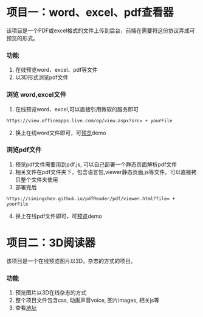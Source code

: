# 项目一：word、excel、pdf查看器

该项目是一个PDF或excel格式的文件上传到后台，前端在需要将这份协议弄成可预览的形式。

### 功能
1. 在线预览word、excel、pdf等文件
2. 以3D形式浏览pdf文件

### 浏览 word,excel文件
1. 在线预览word、excel,可以直接引用微软的服务即可 

```
https://view.officeapps.live.com/op/view.aspx?src= + yourFile
```
2. 换上在线word文件即可，可[预览](https://view.officeapps.live.com/op/view.aspx?src=http://storage.xuetangx.com/public_assets/xuetangx/PDF/1.xls)demo

### 浏览pdf文件
1. 预览pdf文件需要用到pdf.js, 可以自己部署一个静态页面解析pdf文件
2. 相关文件在pdf文件夹下，包含语言包,viewer静态页面,js等文件。可以直接拷贝整个文件夹使用
3. 部署完后

```
https://simingchen.github.io/pdfReader/pdf/viewer.html?file= + yourFile
```
4. 换上在线pdf文件即可，可[预览](https://simingchen.github.io/pdfReader/pdf/viewer.html?file=https://simingchen.github.io/pdfReader/pdf/test.pdf)demo

# 项目二：3D阅读器

该项目是一个在线预览图片以3D，杂志的方式的项目。

### 功能
1. 预览图片以3D在线杂志的方式
2. 整个项目文件包含css, 动画声音voice, 图片images, 相关js等
3. 查看[地址](https://simingchen.github.io/pdfReader/index.html)